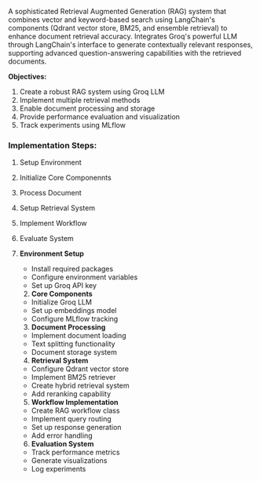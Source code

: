 A sophisticated Retrieval Augmented Generation (RAG) system that combines vector and keyword-based search using LangChain's components (Qdrant vector store, BM25, and ensemble retrieval) to enhance document retrieval accuracy. Integrates Groq's powerful LLM through LangChain's interface to generate contextually relevant responses, supporting advanced question-answering capabilities with the retrieved documents.

**Objectives:**

1. Create a robust RAG system using Groq LLM
2. Implement multiple retrieval methods
3. Enable document processing and storage
4. Provide performance evaluation and visualization
5. Track experiments using MLflow

### **Implementation Steps:**

1. Setup Environment
2. Initialize Core Componennts
3. Process Document
4. Setup Retrieval System
5. Implement Workflow
6. Evaluate System

1. **Environment Setup**
    - Install required packages
    - Configure environment variables
    - Set up Groq API key

    2. **Core Components**
    - Initialize Groq LLM
    - Set up embeddings model
    - Configure MLflow tracking

    3. **Document Processing**
    - Implement document loading
    - Text splitting functionality
    - Document storage system

    4. **Retrieval System**
    - Configure Qdrant vector store
    - Implement BM25 retriever
    - Create hybrid retrieval system
    - Add reranking capability

    5. **Workflow Implementation**
    - Create RAG workflow class
    - Implement query routing
    - Set up response generation
    - Add error handling

    6. **Evaluation System**
    - Track performance metrics
    - Generate visualizations
    - Log experiments